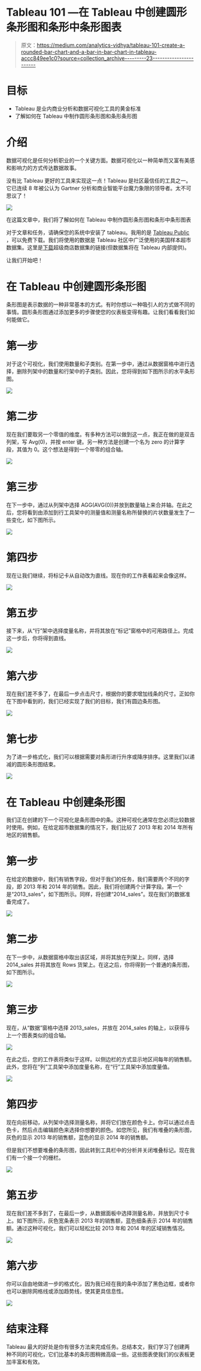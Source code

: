 # Tableau 101 —在 Tableau 中创建圆形条形图和条形中条形图表

> 原文：<https://medium.com/analytics-vidhya/tableau-101-create-a-rounded-bar-chart-and-a-bar-in-bar-chart-in-tableau-accc849ee1c0?source=collection_archive---------23----------------------->

# 目标

*   Tableau 是业内商业分析和数据可视化工具的黄金标准
*   了解如何在 Tableau 中制作圆形条形图和条形条形图

# 介绍

数据可视化是任何分析职业的一个关键方面。数据可视化以一种简单而又富有美感和影响力的方式传达数据故事。

没有比 Tableau 更好的工具来实现这一点！Tableau 是社区最信任的工具之一。它已连续 8 年被公认为 Gartner 分析和商业智能平台魔力象限的领导者。太不可思议了！

![](img/94d5d75d0584b8300cd22fc5c3522f3e.png)

在这篇文章中，我们将了解如何在 Tableau 中制作圆形条形图和条形中条形图表

对于文章和任务，请确保您的系统中安装了 tableau。我用的是 [Tableau Public](https://public.tableau.com/en-us/s/) ，可以免费下载。我们将使用的数据是 Tableau 社区中广泛使用的美国样本超市数据集。这里是[下载](https://community.tableau.com/s/contentdocument/0694T000001GnpUQAS)超级商店数据集的链接(但数据集将在 Tableau 内部提供)。

让我们开始吧！

# 在 Tableau 中创建圆形条形图

条形图是表示数据的一种非常基本的方式。有时你想以一种吸引人的方式做不同的事情。圆形条形图通过添加更多的步骤使您的仪表板变得有趣。让我们看看我们如何能做它。

# 第一步

对于这个可视化，我们使用数量和子类别。在第一步中，通过从数据窗格中进行选择，删除列架中的数量和行架中的子类别。因此，您将得到如下图所示的水平条形图。

![](img/728a890d71dcbacbcefc7cda9701f9ba.png)

# 第二步

现在我们要取另一个零值的维度。有多种方法可以做到这一点，我正在做的是双击列架，写 Avg(0)，并按 enter 键。另一种方法是创建一个名为 zero 的计算字段，其值为 0。这个想法是得到一个带零的组合轴。

![](img/ac52895993298a270a9ee7118ff67ed0.png)

# 第三步

在下一步中，通过从列架中选择 AGG(AVG(0))并放到数量轴上来合并轴。在此之后，您将看到由添加到行工具架中的测量值和测量名称所替换的片状数量发生了一些变化，如下图所示。

![](img/ec2c36cfad851c6f068364e908d37c60.png)

# 第四步

现在让我们继续，将标记卡从自动改为直线。现在你的工作表看起来会像这样。

![](img/11966302fe73bd61e109bc0850ffbb0a.png)

# 第五步

接下来，从“行”架中选择度量名称，并将其放在“标记”窗格中的可用路径上。完成这一步后，你将得到直线。

![](img/d7af6a2163ec9cabe236cc624dcd6998.png)

# 第六步

现在我们差不多了，在最后一步点击尺寸，根据你的要求增加线条的尺寸。正如你在下图中看到的，我们已经实现了我们的目标，我们有圆边条形图。

![](img/4ff5e32cda062fcc19af74ae22bbcaaa.png)

# 第七步

为了进一步格式化，我们可以根据需要对条形进行升序或降序排序。这里我们以递减的圆形条形图结束。

![](img/9acaa1412444efd2d732b85efbab89dc.png)

# 在 Tableau 中创建条形图

我们正在创建的下一个可视化是条形图中的条。这种可视化通常在您必须比较数据时使用。例如，在给定超市数据集的情况下，我们比较了 2013 年和 2014 年所有地区的销售额。

# 第一步

在给定的数据中，我们有销售字段，但对于我们的任务，我们需要两个不同的字段，即 2013 年和 2014 年的销售。因此，我们将创建两个计算字段。第一个是“2013_sales”，如下图所示。同样，将创建“2014_sales”。现在我们的数据准备完成了。

![](img/cdb5205634c54c660fd1a2063ada603e.png)

# 第二步

在下一步中，从数据窗格中取出该区域，并将其放在列架上。同样，选择 2014_sales 并将其放在 Rows 货架上。在这之后，你将得到一个普通的条形图，如下图所示。

![](img/c61e8cb6f7ff09849fa06dea9071a69d.png)

# 第三步

现在，从“数据”窗格中选择 2013_sales，并放在 2014_sales 的轴上，以获得与上一个图表类似的组合轴。

![](img/e6119acd8155db014d8f649ca606e235.png)

在此之后，您的工作表将类似于这样。以侧边栏的方式显示地区间每年的销售额。此外，您将在“列”工具架中添加度量名称，在“行”工具架中添加度量值。

![](img/fc34e768705ffc74eb8d9fe2dd1cffdc.png)

# 第四步

现在向前移动，从列架中选择测量名称，并将它们放在颜色卡上。你可以通过点击色卡，然后点击编辑颜色来选择你想要的颜色。如您所见，我们有堆叠的条形图，灰色的显示 2013 年的销售额，蓝色的显示 2014 年的销售额。

但是我们不想要堆叠的条形图，因此转到工具栏中的分析并关闭堆叠标记。现在我们有一个接一个的栅栏。

![](img/1735db3200ed3339c9c4cbeef89c7d9c.png)

# 第五步

现在我们差不多到了，在最后一步，从数据面板中选择测量名称，并放到尺寸卡上。如下图所示，灰色宽条表示 2013 年的销售额，蓝色细条表示 2014 年的销售额。通过这种可视化，我们可以轻松比较 2013 年和 2014 年的区域销售情况。

![](img/f94fafb7fb1ad562745eb22f1f95438a.png)

# 第六步

你可以自由地做进一步的格式化，因为我已经在我的条中添加了黑色边框，或者你也可以删除网格线或添加趋势线，使其更具信息性。

![](img/46f671d0c09bafea3250d9424d2ee232.png)

# 结束注释

Tableau 最大的好处是你有很多方法来完成任务。总结本文，我们学习了创建两种不同的可视化，它们比基本的条形图稍微高级一些。这些图表使我们的仪表板更加丰富和有效。